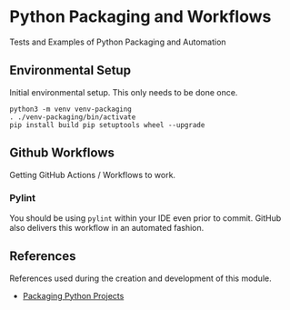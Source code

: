 # Python Packaging and Workflows
Tests and Examples of Python Packaging and Automation


## Environmental Setup
Initial environmental setup. This only needs to be done once.

    python3 -m venv venv-packaging
    . ./venv-packaging/bin/activate
    pip install build pip setuptools wheel --upgrade


## Github Workflows
Getting GitHub Actions / Workflows to work.

### Pylint
You should be using `pylint` within your IDE even prior to commit.
GitHub also delivers this workflow in an automated fashion.


## References
References used during the creation and development of this module.

* [Packaging Python Projects](https://packaging.python.org/en/latest/tutorials/packaging-projects/)
